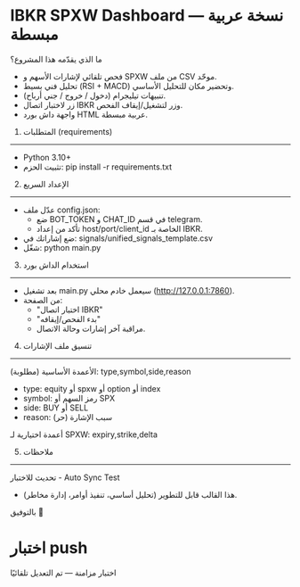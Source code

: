 IBKR SPXW Dashboard — نسخة عربية مبسطة
======================================

ما الذي يقدّمه هذا المشروع؟
- فحص تلقائي لإشارات الأسهم و SPXW من ملف CSV موحّد.
- تحليل فني بسيط (RSI + MACD) وتحضير مكان للتحليل الأساسي.
- تنبيهات تيليجرام (دخول / خروج / جني أرباح).
- زر لاختبار اتصال IBKR وزر لتشغيل/إيقاف الفحص.
- واجهة داش بورد HTML عربية مبسطة.

1) المتطلبات (requirements)
---------------------------
- Python 3.10+
- تثبيت الحزم:
    pip install -r requirements.txt

2) الإعداد السريع
-----------------
- عدّل ملف config.json:
  - ضع BOT_TOKEN و CHAT_ID في قسم telegram.
  - تأكد من إعداد host/port/client_id الخاصة بـ IBKR.
- ضع إشاراتك في: signals/unified_signals_template.csv
- شغّل:
    python main.py

3) استخدام الداش بورد
---------------------
- بعد تشغيل main.py سيعمل خادم محلي (http://127.0.0.1:7860).
- من الصفحة:
  - "اختبار اتصال IBKR"
  - "بدء الفحص/إيقافه"
  - مراقبة آخر إشارات وحالة الاتصال.

4) تنسيق ملف الإشارات
---------------------
الأعمدة الأساسية (مطلوبة):
type,symbol,side,reason
- type: equity أو spxw أو option أو index
- symbol: رمز السهم أو SPX
- side: BUY أو SELL
- reason: سبب الإشارة (حر)

أعمدة اختيارية لـ SPXW:
expiry,strike,delta

5) ملاحظات
----------
تحديث للاختبار - Auto Sync Test

- هذا القالب قابل للتطوير (تحليل أساسي، تنفيذ أوامر، إدارة مخاطر).

بالتوفيق 🌟
# اختبار push
اختبار مزامنة — تم التعديل تلقائيًا